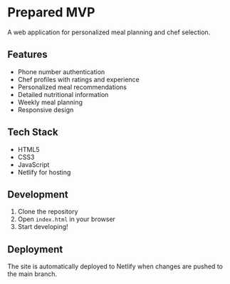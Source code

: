 # Prepared MVP

A web application for personalized meal planning and chef selection.

## Features

- Phone number authentication
- Chef profiles with ratings and experience
- Personalized meal recommendations
- Detailed nutritional information
- Weekly meal planning
- Responsive design

## Tech Stack

- HTML5
- CSS3
- JavaScript
- Netlify for hosting

## Development

1. Clone the repository
2. Open `index.html` in your browser
3. Start developing!

## Deployment

The site is automatically deployed to Netlify when changes are pushed to the main branch. 